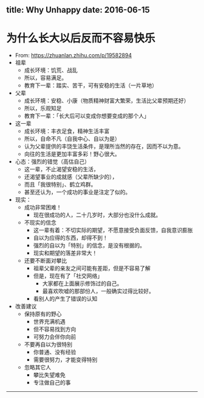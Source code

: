title: Why Unhappy
date: 2016-06-15
---

# 为什么长大以后反而不容易快乐

- From: <https://zhuanlan.zhihu.com/p/19582894>
- 祖辈
    - 成长环境：饥荒、战乱
    - 所以，容易满足。
    - 教育下一辈：踏实、苦干，可有安稳的生活（一片草地）
- 父辈
    - 成长环境：安稳、小康（物质精神财富大繁荣，生活比父辈预期还好）
    - 所以，乐观知足
    - 教育下一辈：「长大后可以变成你想要变成的那个人」
- 这一辈
    - 成长环境：丰衣足食，精神生活丰富
    - 所以，自命不凡（自我中心、自以为是）
    - 认为父辈提供的丰饶生活条件，是理所当然的存在，因而不以为意。
    - 向往的生活是更加丰富多彩！野心很大。
- 心态：强烈的错觉（高估自己）
    - 这一辈，不止渴望安稳的生活，
    - 还渴望事业的成就感（父辈所缺少的），
    - 而且「我很特别」、鹤立鸡群。
    - 甚至还认为，一个成功的事业是注定了似的。
- 现实：
    - 成功非常困难！
        - 现在很成功的人，二十几岁时，大部分也没什么成就。
    - 不现实的信念
        - 这一辈有着：不切实际的期望，不愿意接受负面反馈，自我意识膨胀
        - 自以为应得的东西，却得不到！
        - 强烈的自以为「特别」的信念，是没有根据的。
        - 现实和期望的落差非常大！
    - 还要不断面对攀比
        - 祖辈父辈的亲友之间可能有差距，但是不容易了解
        - 但是，现在有了「社交网络」
            - 大家都在上面展示修饰过的自己。
            - 最喜欢吹嘘的那部份人，一般确实过得比较好。
        - 看别人的产生了错误的认知
- 改善建议
    - 保持原有的野心
        - 世界充满机遇
        - 但不容易找到方向
        - 可努力会伴你向前
    - 不要再自以为很特别
        - 你普通、没有经验
        - 需要很努力，才能变得特别
    - 忽略其它人
        - 攀比失望难免
        - 专注做自己的事

---
